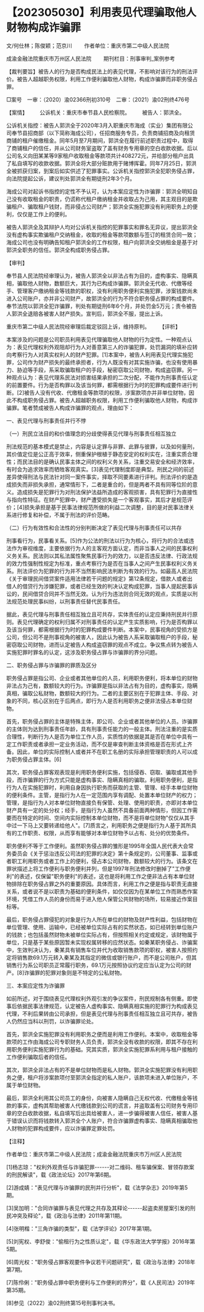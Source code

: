 # 【202305030】利用表见代理骗取他人财物构成诈骗罪

文/何仕林；陈俊颖；范京川 　　作者单位：重庆市第二中级人民法院

成渝金融法院重庆市万州区人民法院 　　期刊栏目：刑事审判_案例参考

【裁判要旨】被告人的行为是否构成民法上的表见代理，不影响对该行为的刑法评价。被告人超越职务权限，利用工作便利骗取他人财物，构成诈骗罪而非职务侵占罪。

□案号　一审：（2020）渝02366刑初310号　二审：（2021）渝02刑终476号

【案情】 　　公诉机关：重庆市奉节县人民检察院。 　　被告人：郭洪全。

公诉机关指控：被告人郭洪全于2020年3月入职重庆市海成（实业）集团有限公司奉节县招商部（以下简称海成公司），任招商服务专员，负责商铺招商及向租赁商铺的租户催缴租金。同年5月至7月期间，郭洪全在履行前述职责过程中，取得了商铺租户的信任，并从公司财务室盗取了盖有财务专用章的空白收款收据。后以公司名义向田某某等9家租户收取租金等款项共计408272元，并给部分租户出具了私自填写的收款收据。郭洪全将大部分赃款用于赌博挥霍。同年7月25日，郭洪全被抓获归案，到案后如实供述了犯罪事实。公诉机关指控郭洪全犯职务侵占罪，向法院提起公诉，建议判处郭洪全有期徒刑2年3个月。

海成公司对起诉书指控的定性不予认可，认为本案应定性为诈骗罪：郭洪全明知自己没有收取租金的职责，仍谎称代租户缴纳租金并收取占为己用，其主观目的是欺骗租户、骗取租户钱财，而非侵占公司财产；郭洪全实施犯罪没有利用职务上的便利，仅仅是工作上的便利。

被告人郭洪全及其辩护人均对公诉机关指控的犯罪事实和罪名无异议，提出郭洪全没有虚构事实欺骗租户交纳租金，收取的租金等款项数额与签订的租赁合同一致；海成公司也没有明确告知租户郭洪全的工作权限，租户向郭洪全交纳租金是基于对郭洪全职务的信任。郭洪全构成职务侵占罪。

【审判】

奉节县人民法院经审理认为，被告人郭洪全以非法占有为目的，虚构事实、隐瞒真相，骗取他人财物，数额巨大，其行为已构成诈骗罪。郭洪全无代收、代缴等经手、管理客户缴纳租金等钱款的职权，没有利用职务便利实施犯罪，涉案钱款尚未进入公司账户，亦并非公司财产，故郭洪全的行为不符合职务侵占罪的构成要件。奉节法院以郭洪全犯诈骗罪，判处有期徒刑6年6个月，并处罚金5万元；责令被告人郭洪全退赔各被害人财产损失。宣判后，郭洪全不服，提出上诉。

重庆市第二中级人民法院经审理后裁定驳回上诉，维持原判。 　　【评析】

本案涉及的问题是公司职员利用表见代理骗取他人财物的行为定性。一种观点认为：表见代理权利外观阻却行为人对善意第三人的诈骗犯罪，处罚漏洞的填补应转向考察行为人对真实权利人的财产犯罪。\[1\]本案中，被告人利用表见代理实施犯罪，公司作为财产损失的最终承担者，行为人既没有对其实施诈骗，也没有使用暴力、胁迫等手段，系采取骗取租户的手段，秘密窃取公司财物，构成盗窃罪。另一种观点认为：表见代理系民法对损害结果承担的二次分配，不能作为刑事责任认定的前置要件。行为是否构罪以及该当何罪，都需根据行为时的犯罪构成要件进行判断。\[2\]被告人没有代收、代缴租金等款项的权限，涉案款项亦并非单位财物，因此不构成职务侵占罪。被告人超越职务权限，利用工作便利骗取他人财物，构成诈骗罪。笔者赞成被告人构成诈骗罪的观点，理由如下：

一、表见代理与刑事责任并行不悖

（一）刑民立法目的和价值理念的分歧使得表见代理与刑事责任相互独立

刑法规范的基本模式是禁止，内容是认定罪与非罪、此罪与彼罪，以及如何量刑，其价值定位是公正高于效率，侧重保护根植于静态安定的权利实在，注重实质合理性；而民法目的是确认民事主体之间的权利义务关系，注重交易安全和经济效率，有时会为追求效率而牺牲客观真实。\[3\]表见代理制度即是典型。刑民之间的前述差异使得刑法与民法针对同一案件事实，择取不同要素进行评判。刑法评价的是造成损失而非损失承担，通常情形下，二者是重合的，但是两者不具有同等位阶的意义。造成损失是犯罪行为对刑法保护法益所造成的客观损害，具有犯罪行为直接性与指向性特征。在财产犯罪中，财产遭受损失是一个客观事实，其后才是规范评价；\[4\]损失承担是基于民事法律规范所做的利益二次调整，目的是对民事法律关系进行修复和补偿，不属于刑法的评价范畴。

（二）行为有效性和合法性的分别判断决定了表见代理与刑事责任可以共存

刑事看行为，民事看关系。\[5\]作为公法的刑法以行为为核心，将行为的合法或违法作为审视维度，主要依据行为人的主客观方面认定，而非当事人之间的民事权利义务关系。民法则以其私法属性聚焦民事行为的效力，以是否违反法律、行政法规的效力性强制性规定为标准，重点考察行为是否在当事人之间产生民事权利义务关系。刑法评价为犯罪的行为并不当然影响民法判断为有效的行为。如最高人民法院《关于审理民间借贷案件适用法律若干问题的规定》第12条规定，借款人或者出借人的借贷行为涉嫌犯罪，或者已经生效的判决认定构成犯罪，当事人提起民事诉讼的，民间借贷合同并不当然无效。认为行为违法则合同无效的观点，实质是以刑法规范处理民事纠纷，以刑事责任替代民事责任。

据此，表见代理与刑事责任相互独立且可共存，实体责任的认定应秉持刑民并行原则。表见代理确定的权利归属不对刑事责任的认定产生实质影响，行为是否构罪以及该当何罪，都需根据行为时的犯罪构成要件判断。本案中，民事视角的受损方是公司，但公司不是刑事视角的被害人，因此认为被告人系采取骗取租户的手段，秘密窃取公司财物，进而认定被告人构成盗窃罪的观点不成立。争议焦点转为被告人实施犯罪时罪名的认定，这涉及职务侵占罪与诈骗罪的界分问题。

二、职务侵占罪与诈骗罪的罪质及区分

职务侵占罪是指公司、企业或者其他单位的人员，利用职务便利，将本单位的财物非法占为己有，数额较大的行为。诈骗罪是指以非法占有为目的，虚构事实，隐瞒真相，骗取公私财物，数额较大的行为。二者的主要区别在于犯罪主体、手段、对象的不同，核心区别在于后两点，即行为人是否利用职务之便非法侵占本单位财物。

首先，职务侵占罪的主体是特殊主体，即公司、企业或者其他单位的人员。诈骗罪的主体则为达到刑事责任年龄，具有刑事责任能力的一般主体。刑法注重的是实质合理性，判断行为人是否为单位工作人员，实质性的依据是其是否在单位中具有一定工作职责或者承担一定业务活动，而不仅是审查判断主体资格是否在形式上齐备。因此，单位的实际控制人或者并不在职工名册的实际承担管理职责的人可以成为职务侵占罪主体。\[6\]

其次，职务侵占罪客观表现是利用职务便利实施，包括侵吞、窃取、骗取或其他手段，而诈骗罪的行为方式只能是虚构事实、隐瞒真相的骗取。利用职务便利，是指行为人在实施犯罪时，利用自身因执行职务而获取的主管、管理、经手本单位财物的便利条件。主管，是指行为人在一定范围内享有调配、处置本单位财产的权力；管理，是指行为人对本单位财物直接负有保管、处理、使用的职责，亦即对本单位财产具有一定的处分权；经手，是指行为人虽然不具备前面两种情形，但因工作需要而在特定的时间、空间内实际控制本单位财物，而不是将单位财物"仅仅从其手中过一下马上又要转递给他人"。\[7\]质言之，利用职务之便是指行为人基于其所具有的工作职责、权限，从而享有能够对本单位财物予以占有、处分的优势条件。

职务便利不等于工作便利。虽然职务侵占罪的雏形是1995年全国人民代表大会常务委员会《关于惩治违反公司法的犯罪的决定》第十条规定的，公司董事、监事或者职工利用职务或者工作上的便利，侵占本公司财物，数额较大的行为。该条文在罪状描述上将工作便利与职务便利并列，但是1997年刑法修改时删掉了"工作便利"的表述，仅保留"职务便利"的表述，这也是将利用工作之便非法占有本单位财物排除在职务侵占罪之外的重要原因。具体而言，利用工作之便是指与职责无直接关系，或者说不是以职责为基础的便利条件，如仅仅因为在某单位工作而熟悉作案环境，凭借工作人员的身份而易于进入他人保管公共财物的场所，较易接近作案目标等。

最后，职务侵占罪侵犯的对象是行为人所在单位的财物及财产性利益，包括财物在单位管理、使用、运输中，已经被单位实际占有的实然状态，如已经转到单位账户的钱款；也包括虽然财物未被单位实际占有，但按照相关约定或规定，该财物属于单位，只是基于某些原因暂未实现权属转移的应然状态。如秦某职务侵占、诈骗案中，生效判决认为，秦某具有销售车位并代为收取销售款项的职权，被害人按照约定将销售款69.1万元转入秦某及其指定的微信或银行账户，而不是公司账户，但其销售行为系公司职员正常履行职务，69.1万元按照协议约定应当认定为公司的财产。\[8\]诈骗罪的犯罪对象则是不特定的公私财物。

三、本案应定性为诈骗罪

如前所述，对于围绕表见代理权利外观引发的争议案件，刑民规制各有侧重。即使事后依据民事法律规范，认定被告人虚构事实、隐瞒真相实施的犯罪行为构成表见代理，不利后果转由公司承担，但是表见代理与刑事责任相互独立且可共存，被告人仍然应当科以刑罚，以诈骗罪论处。

首先，郭洪全实施犯罪没有利用职务之便而是利用工作便利。本案中，收取租金等款项的工作由海成公司专职财务人员负责，郭洪全没有收款的权限，即其不存在利用职务便利实施犯罪行为的基础。究其实质，郭洪全实施犯罪系利用与租户接触的工作便利骗取后者的信任。

其次，郭洪全非法占有的不是单位财物而是私人财物。郭洪全实施犯罪没有利用职务之便，租户将涉案款项付至郭洪全指定的私人账户，该款项未进入单位账户，不属于单位财物。

最后，郭洪全利用其公司员工的身份，向被害人隐瞒自己无权代收、代缴租金等钱款的事实，虚构其帮助被害人代缴钱款到公司的谎言，并盗取盖有公司财务专用印章的空白收款收据，私自填写后出具给被害人，进一步骗得被害人信任，被害人基于错误认识而将钱款转入郭洪全个人账户，符合诈骗罪虚构事实、隐瞒真相骗取他人财物的犯罪构成要件，应以诈骗罪定罪处罚。

【注释】

作者单位：重庆市第二中级人民法院；成渝金融法院重庆市万州区人民法院

\[1\]杨志琼："权利外观责任与诈骗犯罪------对二维码、租车骗保案、冒领存款案的刑民解读"，载《政法论坛》2017年第6期。

\[2\]游成婧："表见代理与诈骗罪的民刑并行分析"，载《法学杂志》2019年第5期。

\[3\]吴加明："合同诈骗罪与表见代理之共存及其释论------起盗卖房屋案引发的刑民冲突及释论"，载《政治与法律》2011年第11期。

\[4\]张明楷："三角诈骗的类型"，载《法学评论》2017年第1期。

\[5\]刘宪权、李舒俊："偷租行为之性质认定"，载《华东政法大学学报》2016年第5期。

\[6\]周光权："职务侵占罪客观要件争议若干问题研究"，载《政治与法律》2018年第7期。

\[7\]陈伶俐："职务侵占罪中职务便利与工作便利的界分"，载《人民司法》2019年第35期。

\[8\]参见（2022）渝02刑终第15号刑事判决书。